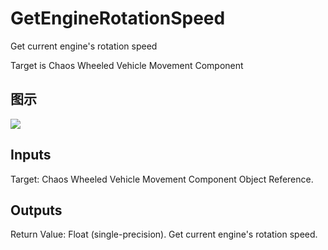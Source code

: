 # GetEngineRotationSpeed

Get current engine's rotation speed

Target is Chaos Wheeled Vehicle Movement Component

## 图示

![]($-20221218-19042034.png)

## Inputs

Target: Chaos Wheeled Vehicle Movement Component Object Reference.  

## Outputs

Return Value: Float (single-precision). Get current engine's rotation speed.

